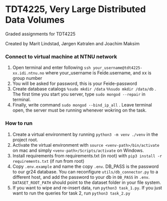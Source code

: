 # TDT4225, Very Large Distributed Data Volumes
Graded assignments for TDT4225

Created by Marit Lindstad, Jørgen Katralen and Joachim Maksim

### Connect to virtual machine at NTNU network
1. Open terminal and enter following `ssh your_username@tdt4225-xx.idi.ntnu.no` where your_username is Feide.username, and xx is group number
2. You will be asked for password, this is your Feide-password
3. Create database catalogs `%sudo mkdir /data` `%%sudo mkdir /data/db` . The first time you start you server, type `sudo mongod --repair` in terminal. 
4. Finally, write command `sudo mongod --bind_ip_all` . Leave terminal open, the server must be running whenever wokring on the task. 


### How to run
1. Create a virtual environment by running `python3 -m venv ./venv` in the project root.
2. Activate the virtual environment with `source <venv-path>/bin/activate` on mac and simply `<venv-path>/Scripts/activate` on Windows.
3. Install requirements from requirements.txt (in root) with `pip3 install -r requirements.txt` (if run from root)
4. Copy `.env.example` and name the copy `.env`. DB_PASS is the password to our gr24 database. You can reconfigure `utils/db_connector.py` to a different host, and add the password to your db in `DB_PASS` in `.env`. `DATASET_ROOT_PATH` should point to the dataset folder in your file system.
5. If you want to wipe and re-insert data, run `python3 task_1.py`. If you just want to run the queries for task 2, run `python3 task_2.py`


